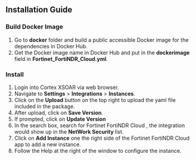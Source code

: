 

## Installation Guide
### Build Docker Image
1. Go to **docker** folder and build a public accessible Docker image for the dependencies in Docker Hub.
2. Get the Docker image name in Docker Hub and put in the **dockerimage** field in **Fortinet_FortiNDR_Cloud.yml**.
### Install
1. Login into Cortex XSOAR via web browser.
2. Navigate to **Settings** > **Integrations** > **Instances**.
3. Click on the **Upload** button on the top right to upload the yaml file included in the package.
4. After upload, click on **Save Version**.
5. If prompted, click on **Update Version**
6. In the search box, search for Fortinet FortiNDR Cloud , the integration would show up in the **NetWork Security** list.
7. Click on **Add Instance** one the right side of the Fortinet FortiNDR Cloud app to add a new instance.
8. Follow the Help at the right of the window to configure the instance.